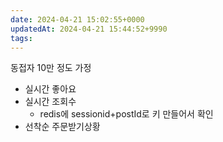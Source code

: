 ```yaml
---
date: 2024-04-21 15:02:55+0000
updatedAt: 2024-04-21 15:44:52+9990
tags: 
---
```

동접자 10만 정도 가정
- 실시간 좋아요
- 실시간 조회수
    - redis에 sessionid+postId로 키 만들어서 확인
- 선착순 주문받기상황